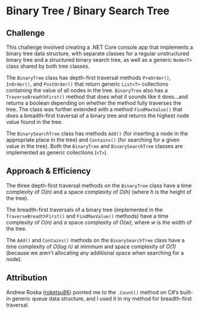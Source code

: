 # Binary Tree / Binary Search Tree

## Challenge

This challenge involved creating a .NET Core console app that implements a binary tree data
structure, with separate classes for a regular unstructured binary tree and a structured
binary search tree, as well as a generic `Node<T>` class shared by both tree classes. 

The `BinaryTree` class has depth-first traversal methods `PreOrder()`, `InOrder()`, and
`PostOrder()` that return generic `List<T>` collections containing the value of all nodes in
the tree. `BinaryTree` also has a `TraverseBreadthFirst()` method that does what it sounds
like it does...and returns a boolean depending on whether the method fully traverses the tree. The class was further extended with a method `FindMaxValue()` that does a breadth-first traversal of a binary tree and returns the highest node value found in the tree. 

The `BinarySearchTree` class has methods `Add()` (for inserting a node in the
appropriate place in the tree) and `Contains()` (for searching for a given value in the tree).
Both the `BinaryTree` and `BinarySearchTree` classes are implemented as generic collections (`<T>`).


## Approach & Efficiency

The three depth-first traversal methods on the `BinaryTree` class have a time complexity of
*O(n)* and a space complexity of *O(h)* (where *h* is the height of the tree). 

The breadth-first traversals of a binary tree (implemented in the `TraverseBreadthFirst()` and `FindMaxValue()` methods) have a time complexity of *O(n)* and a space
complexity of *O(w)*, where *w* is the width of the tree. 

The `Add()` and `Contains()` methods on the `BinarySearchTree` class have a time complexity of
*O(log n)* at minimum and space complexity of *O(1)* (because we aren't allocating any 
additional space when searching for a node).


## Attribution

Andrew Roska ([roketsu86](https://github.com/roketsu86)) pointed me to the `.Count()` method on C#’s built-in generic queue data structure, and I used it in my method for breadth-first traversal.
